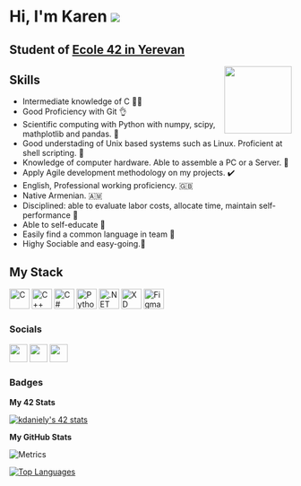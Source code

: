 Hi, I'm Karen ![](https://user-images.githubusercontent.com/18350557/176309783-0785949b-9127-417c-8b55-ab5a4333674e.gif)
=======================================================================================================================================
## Student of [Ecole 42 in Yerevan](https://42yerevan.am/) &nbsp;&nbsp;
  <img src="https://user-images.githubusercontent.com/68464959/209187314-028e0527-0230-48fd-b365-affb612ceb0a.png" align="right" width="120">

## Skills

- Intermediate knowledge of C 👨‍🎓
- Good Proficiency with Git :ok_hand:
- Scientific computing with Python with numpy, scipy, mathplotlib and pandas. 🐍
- Good understading of Unix based systems such as Linux. Proficient at shell scripting. :penguin:
- Knowledge of computer hardware. Able to assemble a PC or a Server. :electric_plug:
- Apply Agile development methodology on my projects. :heavy_check_mark:
- English, Professional working proficiency. :gb:
- Native Armenian. :armenia:
- Disciplined: able to evaluate labor costs, allocate time, maintain self-performance :beginner:
- Able to self-educate :checkered_flag:
- Easily find a common language in team :busts_in_silhouette:
- Highy Sociable and easy-going.🤩

## My Stack
<p align="left"> <a href="https://docs.microsoft.com/en-us/cpp/?view=msvc-170" target="_blank" rel="noreferrer"><img src="https://raw.githubusercontent.com/danielcranney/readme-generator/main/public/icons/skills/c-colored.svg" width="36" height="36" alt="C" /></a> <a href="https://docs.microsoft.com/en-us/cpp/?view=msvc-170" target="_blank" rel="noreferrer"><img src="https://raw.githubusercontent.com/danielcranney/readme-generator/main/public/icons/skills/cplusplus-colored.svg" width="36" height="36" alt="C++" /></a> <a href="https://docs.microsoft.com/en-us/dotnet/csharp/" target="_blank" rel="noreferrer"><img src="https://raw.githubusercontent.com/danielcranney/readme-generator/main/public/icons/skills/csharp-colored.svg" width="36" height="36" alt="C#" /></a> <a href="https://www.python.org/" target="_blank" rel="noreferrer"><img src="https://raw.githubusercontent.com/danielcranney/readme-generator/main/public/icons/skills/python-colored.svg" width="36" height="36" alt="Python" /></a> <a href="https://dotnet.microsoft.com/en-us/" target="_blank" rel="noreferrer"><img src="https://raw.githubusercontent.com/danielcranney/readme-generator/main/public/icons/skills/dot-net-colored.svg" width="36" height="36" alt=".NET" /></a> <a href="https://www.adobe.com/uk/products/xd.html" target="_blank" rel="noreferrer"><img src="https://raw.githubusercontent.com/danielcranney/readme-generator/main/public/icons/skills/xd-colored.svg" width="36" height="36" alt="XD" /></a> <a href="https://www.figma.com/" target="_blank" rel="noreferrer"><img src="https://raw.githubusercontent.com/danielcranney/readme-generator/main/public/icons/skills/figma-colored.svg" width="36" height="36" alt="Figma" /></a> </p>

### Socials  <p align="left"> <a href="https://discord.com/users/454371286664216590" target="_blank" rel="noreferrer"><img src="https://raw.githubusercontent.com/danielcranney/readme-generator/main/public/icons/socials/discord.svg" width="32" height="32" /></a> <a href="https://www.github.com/KarenDanielyan" target="_blank" rel="noreferrer"><img src="https://raw.githubusercontent.com/danielcranney/readme-generator/main/public/icons/socials/github.svg" width="32" height="32" /></a> <a href="https://www.linkedin.com/in/karen-danielyan-723812124/" target="_blank" rel="noreferrer"><img src="https://raw.githubusercontent.com/danielcranney/readme-generator/main/public/icons/socials/linkedin.svg" width="32" height="32" /></a></p>

### Badges
<b>My 42 Stats</b>

<a href="https://github.com/JaeSeoKim/badge42"><img src="https://badge42.vercel.app/api/v2/cldiw2g0k01220fl8ferid3xf/stats?cursusId=21&coalitionId=undefined" alt="kdaniely's 42 stats" /></a>

<b>My GitHub Stats</b>

![Metrics](https://metrics.lecoq.io/KarenDanielyan?template=classic&isocalendar=1&base=header%2C%20activity%2C%20community%2C%20repositories%2C%20metadata&base.indepth=false&base.hireable=false&base.skip=false&isocalendar=false&isocalendar.duration=half-year&config.timezone=Asia%2FYerevan)

<a href="https://github.com/KarenDanielyan" align="left"><img src="https://github-readme-stats.vercel.app/api/top-langs/?username=KarenDanielyan&langs_count=10&title_color=0891b2&text_color=000000&icon_color=0891b2&bg_color=ffffff&hide_border=true&locale=en&custom_title=Top%20%Languages" alt="Top Languages" /></a>
